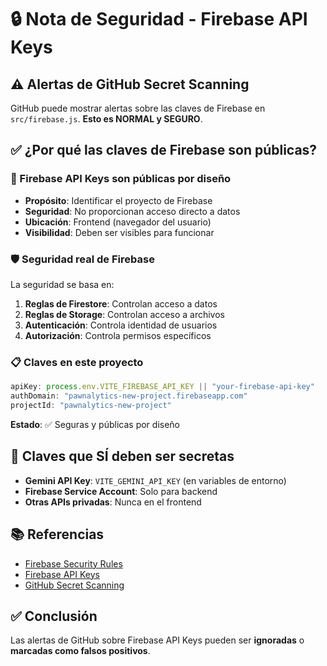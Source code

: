 # 🔒 Nota de Seguridad - Firebase API Keys

## ⚠️ Alertas de GitHub Secret Scanning

GitHub puede mostrar alertas sobre las claves de Firebase en `src/firebase.js`. **Esto es NORMAL y SEGURO**.

## ✅ ¿Por qué las claves de Firebase son públicas?

### 🔑 Firebase API Keys son públicas por diseño
- **Propósito**: Identificar el proyecto de Firebase
- **Seguridad**: No proporcionan acceso directo a datos
- **Ubicación**: Frontend (navegador del usuario)
- **Visibilidad**: Deben ser visibles para funcionar

### 🛡️ Seguridad real de Firebase
La seguridad se basa en:
1. **Reglas de Firestore**: Controlan acceso a datos
2. **Reglas de Storage**: Controlan acceso a archivos  
3. **Autenticación**: Controla identidad de usuarios
4. **Autorización**: Controla permisos específicos

### 📋 Claves en este proyecto
```javascript
apiKey: process.env.VITE_FIREBASE_API_KEY || "your-firebase-api-key"
authDomain: "pawnalytics-new-project.firebaseapp.com"
projectId: "pawnalytics-new-project"
```

**Estado**: ✅ Seguras y públicas por diseño

## 🚨 Claves que SÍ deben ser secretas
- **Gemini API Key**: `VITE_GEMINI_API_KEY` (en variables de entorno)
- **Firebase Service Account**: Solo para backend
- **Otras APIs privadas**: Nunca en el frontend

## 📚 Referencias
- [Firebase Security Rules](https://firebase.google.com/docs/rules)
- [Firebase API Keys](https://firebase.google.com/docs/projects/api-keys)
- [GitHub Secret Scanning](https://docs.github.com/en/code-security/secret-scanning)

## ✅ Conclusión
Las alertas de GitHub sobre Firebase API Keys pueden ser **ignoradas** o **marcadas como falsos positivos**. 